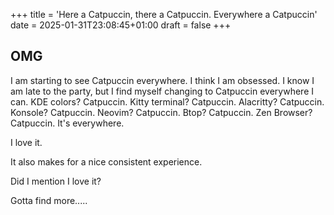 +++
title = 'Here a Catpuccin, there a Catpuccin. Everywhere a Catpuccin'
date = 2025-01-31T23:08:45+01:00
draft = false
+++
## OMG
I am starting to see Catpuccin everywhere. I think I am obsessed. I know I am late to the party, but I find myself changing to Catpuccin everywhere I can. KDE colors? Catpuccin. Kitty terminal? Catpuccin. Alacritty? Catpuccin. Konsole? Catpuccin. Neovim? Catpuccin. Btop? Catpuccin. Zen Browser? Catpuccin. It's everywhere.

I love it.

It also makes for a nice consistent experience.

Did I mention I love it?

Gotta find more.....
